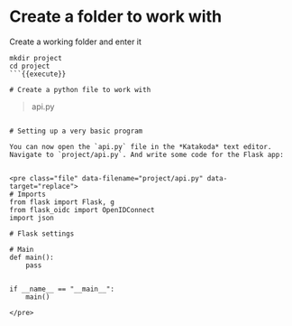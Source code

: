 # Create a folder to work with

Create a working folder and enter it
```
mkdir project
cd project
```{{execute}}

# Create a python file to work with

```
> api.py
```{{execute}}

# Setting up a very basic program

You can now open the `api.py` file in the *Katakoda* text editor. Navigate to `project/api.py`. And write some code for the Flask app:


<pre class="file" data-filename="project/api.py" data-target="replace">
# Imports
from flask import Flask, g
from flask_oidc import OpenIDConnect
import json

# Flask settings

# Main
def main():
    pass


if __name__ == "__main__":
    main()

</pre>

